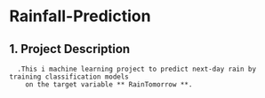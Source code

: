 # Rainfall-Prediction

## 1. Project Description

      .This i machine learning project to predict next-day rain by training classification models 
        on the target variable ** RainTomorrow **.






        
